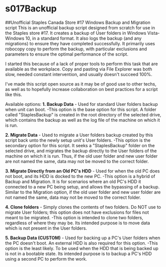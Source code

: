 # s017Backup
##Unofficial Staples Canada Store #17 Windows Backup and Migration script
This is an unofficial backup script designed from scratch for use in the Staples store #17. It creates a backup of User folders in Windows Vista-Windows 10, in a standard format. It also logs the backup (and any migrations) to ensure they have completed successfully. It primarily uses robocopy copy to perform the backup, with particular exclusions and parameters to ensure the optimal performance of the script.

I started this because of a lack of proper tools to perform this task that are available as the workplace. Copy and pasting via File Explorer was both slow, needed constant intervention, and usually doesn't succeed 100%.

I've made this script open source as it may be of good use to other techs, as well as to hopefully increase collaboration on best practices for a script like this.

Available options:
**1. Backup Data**  - Used for standard User folders backup when unit can boot.
-This option is the base option for this script. A folder called "StaplesBackup" is created in the root directory of the selected drive, which contains the backup as well as the log file of the machine on which it is run.

**2. Migrate Data** - Used to migrate a User folders backup created by this script back unto the newly setup unit's User folders.
-This option is the secondary option for this script. It seeks a "StaplesBackup" folder on the selected drive, and migrates the backup directly to the User folders of the machine on which it is run. Thus, if the old user folder and new user folder are not named the same, data may not be moved to the correct folder.

**3. Migrate Directly from an Old PC's HDD** - Used for when the old PC does not boot, and its HDD is docked to the new PC.
-This option is a hybrid of Backup and Migration. It is for scenarios where an old PC's HDD it connected to a new PC being setup, and allows the bypassing of a backup. Similar to the Migration option, if the old user folder and new user folder are not named the same, data may not be moved to the correct folder.

**4. Clone folders** - Simply clones the contents of two folders. Do NOT use to migrate User folders; this option does not have exclusions for files not meant to be migrated.
-This option is intended to clone two folders, regardless of where they may be. Its intended purpose is to move data which is not present in the User folders.

**5. Backup Data (CUSTOM)** - Used for backing up a PC's User folders when the PC doesn't boot. An external HDD is also required for this option.
-This option is the least likely. To be used when the HDD that is being backed up is not in a bootable state. Its intended purpose is to backup a PC's HDD using a second PC to perform the work.

